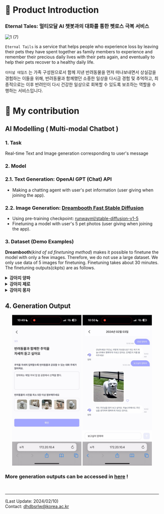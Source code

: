 # 📍 Product Introduction
  ### Eternal Tales: 멀티모달 AI 챗봇과의 대화를 통한 펫로스 극복 서비스
![1 (7)](https://github.com/eternal-tales/.github/assets/59727077/f621615c-ecc5-4589-8bb8-27da76c8cb78)

`Eternal Tails` is a service that helps people who experience loss by leaving their pets they have spent together as family members to experience and remember their precious daily lives with their pets again, and eventually to help their pets recover to a healthy daily life.

`이터널 테일즈` 는 가족 구성원으로서 함께 지낸 반려동물을 먼저 떠나보내면서 상실감을 경험하는 이들을 위해, 반려동물과 함께했던 소중한 일상을 다시금 경험 및 추억하고, 최종적으로는 이후 반려인이 다시 건강한 일상으로 회복할 수 있도록 보조하는 역할을 수행하는 서비스입니다.



# 📍 My contribution
## AI Modelling ( Multi-modal Chatbot )

### 1. Task
Real-time Text and Image generation corresponding to user's message

### 2. Model
### 2.1. Text Generation: OpenAI GPT (Chat) API
- Making a chatting agent with user's pet information (user giving when joining the app).
  
### 2.2. Image Generation: [Dreambooth Fast Stable Diffusion](https://github.com/TheLastBen/fast-stable-diffusion)
- Using pre-training checkpoint: [runwayml/stable-diffusion-v1-5](https://huggingface.co/runwayml/stable-diffusion-v1-5)
- Finetuning a model with user's 5 pet photos (user giving when joining the app).

### 3. Dataset (Demo Examples)
**Dreambooth**(*kind of sd finetuning method*) makes it possible to finetune the model with only a few images. Therefore, we do not use a large dataset. We only use data of 5 images for finetuning. Finetuning takes about 30 minutes. The finetuning outputs(ckpts) are as follows.

<details>
<summary><strong>강아지 양파</strong></summary>
<div markdown="1">
1. <strong>Checkpoint:</strong> <a href="https://huggingface.co/dhdbsrlw/pet-onion">dhdbsrlw/pet-onion</a> <br>
2. Finetuning Images <br> (*src: Instagram <em>@pom_onion</em>)
  <div align="center">
  <img src="./fastapi/resources/assets/images/onion (1).jpg" alt="onion_1" width="15%" />
  <img src="./fastapi/resources/assets/images/onion (2).jpg" alt="onion_2" width="15%" />
  <img src="./fastapi/resources/assets/images/onion (3).jpg" alt="onion_3" width="15%" />
  <img src="./fastapi/resources/assets/images/onion (4).jpg" alt="onion_4" width="15%" />
  <img src="./fastapi/resources/assets/images/onion (5).jpg" alt="onion_5" width="15%" />
  </div>
</div>
</details>

<details>
<summary><strong>강아지 제로</strong></summary>
<div markdown="1">
1. <strong>Checkpoint:</strong> <a href="https://huggingface.co/dhdbsrlw/pet-zero">dhdbsrlw/pet-zero</a> <br>
2. Finetuning Images <br> (*src: Google)
  <div align="center">
  <img src="./fastapi/resources/assets/images/zero (1).jpg" alt="zero_1" width="15%" />
  <img src="./fastapi/resources/assets/images/zero (2).jpg" alt="zero_2" width="15%" />
  <img src="./fastapi/resources/assets/images/zero (3).jpg" alt="zero_3" width="15%" />
  <img src="./fastapi/resources/assets/images/zero (4).jpg" alt="zero_4" width="15%" />
  <img src="./fastapi/resources/assets/images/zero (5).jpg" alt="zero_5" width="15%" />
  </div>
</div>
</details>

<details>
<summary><strong>강아지 몽자</strong></summary>
<div markdown="1">
1. <strong>Checkpoint:</strong> <a href="https://huggingface.co/dhdbsrlw/pet-monga">dhdbsrlw/pet-monga</a> <br>
2. Finetuning Images <br> (*src: Instagram <em>@mongja0408</em>)
  <div align="center">
  <img src="./fastapi/resources/assets/images/monga (1).jpg" alt="monga_1" width="15%" />
  <img src="./fastapi/resources/assets/images/monga (2).jpg" alt="monga_2" width="15%" />
  <img src="./fastapi/resources/assets/images/monga (3).jpg" alt="monga_3" width="15%" />
  <img src="./fastapi/resources/assets/images/monga (4).jpg" alt="monga_4" width="15%" />
  <img src="./fastapi/resources/assets/images/monga (5).jpg" alt="monga_5" width="15%" />
  </div>
</div>
</details>


## 4. Generation Output
<div align="center">
  <img src="./images/app/join_app.jpg" alt="Join" width="45%" />
  <img src="./images/app/chat_app.jpg" alt="Chat" width="45%" />
</div>

### More generation outputs can be accessed in [here](https://github.com/eternal-tales/AI/tree/main/images/inference) !
<br>

---
(Last Update: 2024/02/10) <br>
Contact: dhdbsrlw@korea.ac.kr
